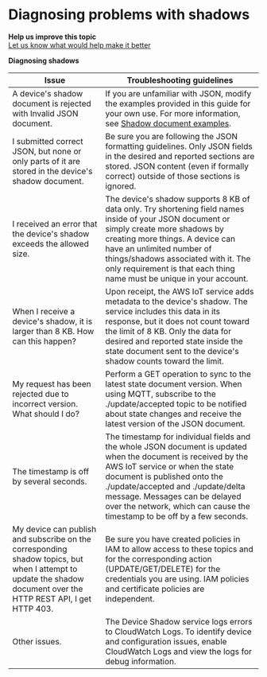 # Diagnosing problems with shadows<a name="diagnosing-shadows"></a>

**Help us improve this topic**  
 [Let us know what would help make it better](https://docs.aws.amazon.com/forms/aws-doc-feedback?hidden_service_name=IoT%20Docs&topic_url=http://docs.aws.amazon.com/en_us/iot/latest/developerguide/diagnosing-shadows.html) 


**Diagnosing shadows**  

| Issue | Troubleshooting guidelines | 
| --- | --- | 
| A device's shadow document is rejected with Invalid JSON document\. | If you are unfamiliar with JSON, modify the examples provided in this guide for your own use\. For more information, see [Shadow document examples](device-shadow-document.md#device-shadow-document-syntax)\. | 
| I submitted correct JSON, but none or only parts of it are stored in the device's shadow document\. | Be sure you are following the JSON formatting guidelines\. Only JSON fields in the desired and reported sections are stored\. JSON content \(even if formally correct\) outside of those sections is ignored\. | 
| I received an error that the device's shadow exceeds the allowed size\. | The device's shadow supports 8 KB of data only\. Try shortening field names inside of your JSON document or simply create more shadows by creating more things\. A device can have an unlimited number of things/shadows associated with it\. The only requirement is that each thing name must be unique in your account\. | 
| When I receive a device's shadow, it is larger than 8 KB\. How can this happen? | Upon receipt, the AWS IoT service adds metadata to the device's shadow\. The service includes this data in its response, but it does not count toward the limit of 8 KB\. Only the data for desired and reported state inside the state document sent to the device's shadow counts toward the limit\. | 
| My request has been rejected due to incorrect version\. What should I do? | Perform a GET operation to sync to the latest state document version\. When using MQTT, subscribe to the \./update/accepted topic to be notified about state changes and receive the latest version of the JSON document\. | 
| The timestamp is off by several seconds\. | The timestamp for individual fields and the whole JSON document is updated when the document is received by the AWS IoT service or when the state document is published onto the \./update/accepted and \./update/delta message\. Messages can be delayed over the network, which can cause the timestamp to be off by a few seconds\. | 
| My device can publish and subscribe on the corresponding shadow topics, but when I attempt to update the shadow document over the HTTP REST API, I get HTTP 403\. | Be sure you have created policies in IAM to allow access to these topics and for the corresponding action \(UPDATE/GET/DELETE\) for the credentials you are using\. IAM policies and certificate policies are independent\. | 
| Other issues\. | The Device Shadow service logs errors to CloudWatch Logs\. To identify device and configuration issues, enable CloudWatch Logs and view the logs for debug information\.  | 
